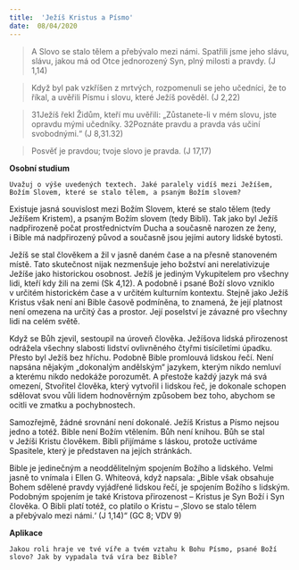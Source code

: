 ```yaml
---
title:  'Ježíš Kristus a Písmo'
date:  08/04/2020
---
```


> <p></p>
> A Slovo se stalo tělem a přebývalo mezi námi. Spatřili jsme jeho slávu, slávu, jakou má od Otce jednorozený Syn, plný milosti a pravdy. (J 1,14)

> <p></p>
> Když byl pak vzkříšen z mrtvých, rozpomenuli se jeho učedníci, že to říkal, a uvěřili Písmu i slovu, které Ježíš pověděl. (J 2,22)

> <p></p>
> 31Ježíš řekl Židům, kteří mu uvěřili: „Zůstanete-li v mém slovu, jste opravdu mými učedníky. 32Poznáte pravdu a pravda vás učiní svobodnými.“ (J 8,31.32)

> <p></p>
> Posvěť je pravdou; tvoje slovo je pravda. (J 17,17)

**Osobní studium**

`Uvažuj o výše uvedených textech. Jaké paralely vidíš mezi Ježíšem, Božím Slovem, které se stalo tělem, a psaným Božím slovem?`

Existuje jasná souvislost mezi Božím Slovem, které se stalo tělem (tedy Ježíšem Kristem), a psaným Božím slovem (tedy Biblí). Tak jako byl Ježíš nadpřirozeně počat prostřednictvím Ducha a současně narozen ze ženy, i Bible má nadpřirozený původ a současně jsou jejími autory lidské bytosti.

Ježíš se stal člověkem a žil v jasně daném čase a na přesně stanoveném místě. Tato skutečnost nijak nezmenšuje jeho božství ani nerelativizuje Ježíše jako historickou osobnost. Ježíš je jediným Vykupitelem pro všechny lidi, kteří kdy žili na zemi (Sk 4,12). A podobně i psané Boží slovo vzniklo v určitém historickém čase a v určitém kulturním kontextu. Stejně jako Ježíš Kristus však není ani Bible časově podmíněna, to znamená, že její platnost není omezena na určitý čas a prostor. Její poselství je závazné pro všechny lidi na celém světě.

Když se Bůh zjevil, sestoupil na úroveň člověka. Ježíšova lidská přirozenost odrážela všechny slabosti lidství ovlivněného čtyřmi tisíciletími úpadku. Přesto byl Ježíš bez hříchu. Podobně Bible promlouvá lidskou řečí. Není napsána nějakým „dokonalým andělským“ jazykem, kterým nikdo nemluví a kterému nikdo nedokáže porozumět. A přestože každý jazyk má svá omezení, Stvořitel člověka, který vytvořil i lidskou řeč, je dokonale schopen sdělovat svou vůli lidem hodnověrným způsobem bez toho, abychom se ocitli ve zmatku a pochybnostech.

Samozřejmě, žádné srovnání není dokonalé. Ježíš Kristus a Písmo nejsou jedno a totéž. Bible není Božím vtělením. Bůh není knihou. Bůh se stal v Ježíši Kristu člověkem. Bibli přijímáme s láskou, protože uctíváme Spasitele, který je představen na jejích stránkách.

Bible je jedinečným a neoddělitelným spojením Božího a lidského. Velmi jasně to vnímala i Ellen G. Whiteová, když napsala: „Bible však obsahuje Bohem sdělené pravdy vyjádřené lidskou řečí, je spojením Božího s lidským. Podobným spojením je také Kristova přirozenost – Kristus je Syn Boží i Syn člověka. O Bibli platí totéž, co platilo o Kristu – ‚Slovo se stalo tělem a přebývalo mezi námi.‘ (J 1,14)“ (GC 8; VDV 9)

**Aplikace**

`Jakou roli hraje ve tvé víře a tvém vztahu k Bohu Písmo, psané Boží slovo? Jak by vypadala tvá víra bez Bible?`